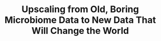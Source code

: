 ---
name: Rob Knight
email: robknight@ucsd.edu
photo: https://datascience.ucsd.edu/wp-content/uploads/2022/09/rob-knight.jpeg
website: knightlab.ucsd.edu
domain: A06
title: Upscaling from Old, Boring Microbiome Data to New Data That Will Change the World
bio: "My lab develops microbiome technologies, both computational and in the lab. I cofounded the Earth Microbiome Project and the American Gut Project/Microsetta, and was heavily involved in the Human Microbiome Project. We have related both human and environmental microbiome states to many different variables of clinical, scientific and/or societal importance. I also run or in leadership of several of UCSD's COVID-19 safety programs."
description: "Traditionally, we have read out microbial communities using just one gene, the 16S rRNA, which acts as a. taxonomic marker. Newer technologies allow us to read out all the genes in a sample and increasingly to assemble complete genomes. However, we have legacy datasets of millions of samples that, if upscaled, could transform our understanding of systems relevant to climate, biofuels, biodiversity/extinction, and the human body (with indications ranging from cancer to neuropsychiatric disease). We are looking for students interested in applying transformer or other advanced models to push the limits of what we can obtain from the old datasets, ground-truthed with some of the largest new microbiome datasets currently being generated in the world."
summer: "We primarily use Python. Please familiarize yourself with PyTorch, Qiita, and QIIME2. My Coursera course \"Gut Check\" and my TED talk are rather dated but give a sense of what we're trying to do overall."
oldstudent: https://drive.google.com/file/d/1DOY9-qMOsoCTTyfNKpg0BaX3MhXKZ_EM/view
prerequisites: None
time: Wednesday 3-4PM, In-Person 📍 <a href="https://maps.app.goo.gl/euARPkQyMjyzP2Cn6" style="color:white">Biomedical Research Facility II 2103</a>
style: "Will involve PhD students and/or postdocs depending on what direction group takes, although I plan to be there every session except when unavoidable (e.g. travel). I usually allow several weeks to explore the general area then either encourage the team to focus on a project of their choosing or provide more directed guidance. The 2021 capstone project led to the campus wastewater dashboard we all use here: <a href='https://returntolearn.ucsd.edu/dashboard/index.html'>https://returntolearn.ucsd.edu/dashboard/index.html</a>"
seats: 8
tag: Bio
---